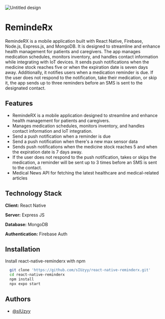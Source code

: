 ![Untitled design](https://github.com/user-attachments/assets/501b3ed0-acc6-4797-99c4-b12632d4d570)

# RemindeRx

RemindeRX is a mobile application built with React Native, Firebase, Node.js, Express.js, and MongoDB. It is designed to streamline and enhance health management for patients and caregivers. The app manages medication schedules, monitors inventory, and handles contact information while integrating with IoT devices. It sends push notifications when the medicine stock reaches five or when the expiration date is seven days away. Additionally, it notifies users when a medication reminder is due. If the user does not respond to the notification, take their medication, or skip it, the app sends up to three reminders before an SMS is sent to the designated contact.






## Features

- RemindeRX is a mobile application designed to streamline and enhance health management for patients and caregivers.
- Manages medication schedules, monitors inventory, and handles contact information and IoT integration.
- Send a push notification when a reminder is due
- Send a push notification when there's a new max sensor data
- Sends push notifications when the medicine stock reaches 5 and when the expiration date is 7 days away.
- If the user does not respond to the push notification, takes or skips the medication, a reminder will be sent up to 3 times before an SMS is sent to the contact.
- Medical News API for fetching the latest healthcare and medical-related articles






## Technology Stack

**Client:** React Native

**Server:** Express JS 

**Database:** MongoDB

**Authentication:** Firebase Auth






## Installation

Install react-native-reminderx with npm

```bash
  git clone 'https://github.com/sIUzyy/react-native-reminderx.git'
  cd react-native-reminderx
  npm install 
  npx expo start
```
    
## Authors

- [@sIUzyy](https://github.com/sIUzyy)

